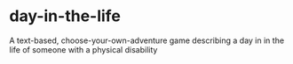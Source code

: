 # day-in-the-life
A text-based, choose-your-own-adventure game describing a day in in the life of someone with a physical disability
